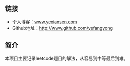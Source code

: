 ## 链接
- 个人博客：www.yexiansen.com
- Github地址：http://www.github.com/yefangyong
## 简介
本项目主要记录leetcode题目的解法，从容易到中等最后到难。